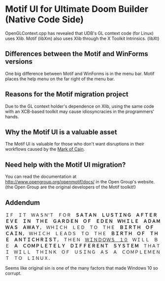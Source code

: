 # Motif UI for Ultimate Doom Builder (Native Code Side)

OpenGLContext.cpp has revealed that UDB's GL context code (for Linux) uses Xlib. Motif (libXm) also uses Xlib through the X Toolkit Intrinsics. (libXt)

## Differences between the Motif and WinForms versions

One big difference between Motif and WinForms is in the menu bar. Motif places the help menu on the far right of the menu bar.

## Reasons for the Motif migration project

Due to the GL context holder's dependence on Xlib, using the same code with an XCB-based toolkit may cause idiosyncracies in the programmers' hands.

## Why the Motif UI is a valuable asset

The Motif UI is valuable for those who don't want disruptions in their workflows caused by the [Mark of Cain](https://windows.com "More specifically, Windows Update.").

## Need help with the Motif UI migration?

You can read the documentation at http://www.opengroup.org/openmotif/docs/ in the Open Group's website. (the Open Group are the original developers of the Motif toolkit!)

## Addendum

ＩＦ　ＩＴ　ＷＡＳＮ’Ｔ　ＦＯＲ　**ＳＡＴＡＮ　ＬＵＳＴＩＮＧ　ＡＦＴＥＲ　ＥＶＥ　ＩＮ　ＴＨＥ　ＧＡＲＤＥＮ　ＯＦ　ＥＤＥＮ　ＷＨＩＬＥ　ＡＤＡＭ　ＷＡＳ　ＡＷＡＹ**，　ＷＨＩＣＨ　ＬＥＤ　ＴＯ　ＴＨＥ　**ＢＩＲＴＨ　ＯＦ　ＣＡＩＮ**，　ＷＨＩＣＨ　ＬＥＡＤＳ　ＴＯ　ＴＨＥ　**ＢＩＲＴＨ　ＯＦ　ＴＨＥ　ＡＮＴＩＣＨＲＩＳＴ**，　ＴＨＥＮ　[ＷＩＮＤＯＷＳ　１０](https://windows.com)　ＷＩＬＬ　ＢＥ　**Ａ　ＣＯＭＰＬＥＴＥＬＹ　ＤＩＦＦＥＲＥＮＴ　ＳＹＳＴＥＭ**　ＴＨＡＴ　Ｉ　ＷＩＬＬ　ＴＨＩＮＫ　ＯＦ　ＵＳＩＮＧ　ＡＳ　Ａ　ＣＯＭＰＬＥＭＥＮＴ　ＴＯ　ＬＩＮＵＸ．

Seems like original sin is one of the many factors that made Windows 10 so corrupt.